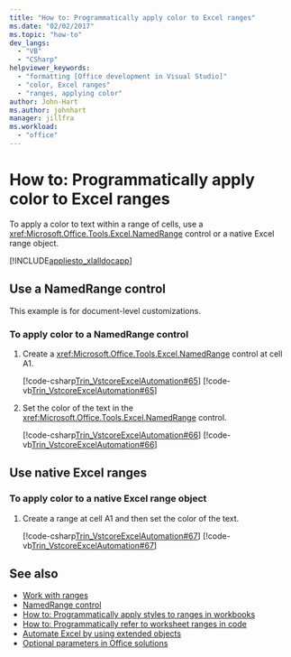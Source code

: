 ```yaml
---
title: "How to: Programmatically apply color to Excel ranges"
ms.date: "02/02/2017"
ms.topic: "how-to"
dev_langs:
  - "VB"
  - "CSharp"
helpviewer_keywords:
  - "formatting [Office development in Visual Studio]"
  - "color, Excel ranges"
  - "ranges, applying color"
author: John-Hart
ms.author: johnhart
manager: jillfra
ms.workload:
  - "office"
---
```

# How to: Programmatically apply color to Excel ranges
  To apply a color to text within a range of cells, use a <xref:Microsoft.Office.Tools.Excel.NamedRange> control or a native Excel range object.

 [!INCLUDE[appliesto_xlalldocapp](../vsto/includes/appliesto-xlalldocapp-md.md)]

## Use a NamedRange control
 This example is for document-level customizations.

### To apply color to a NamedRange control

1. Create a <xref:Microsoft.Office.Tools.Excel.NamedRange> control at cell A1.

     [!code-csharp[Trin_VstcoreExcelAutomation#65](../vsto/codesnippet/CSharp/Trin_VstcoreExcelAutomationCS/Sheet1.cs#65)]
     [!code-vb[Trin_VstcoreExcelAutomation#65](../vsto/codesnippet/VisualBasic/Trin_VstcoreExcelAutomation/Sheet1.vb#65)]

2. Set the color of the text in the <xref:Microsoft.Office.Tools.Excel.NamedRange> control.

     [!code-csharp[Trin_VstcoreExcelAutomation#66](../vsto/codesnippet/CSharp/Trin_VstcoreExcelAutomationCS/Sheet1.cs#66)]
     [!code-vb[Trin_VstcoreExcelAutomation#66](../vsto/codesnippet/VisualBasic/Trin_VstcoreExcelAutomation/Sheet1.vb#66)]

## Use native Excel ranges

### To apply color to a native Excel range object

1. Create a range at cell A1 and then set the color of the text.

     [!code-csharp[Trin_VstcoreExcelAutomation#67](../vsto/codesnippet/CSharp/Trin_VstcoreExcelAutomationCS/Sheet1.cs#67)]
     [!code-vb[Trin_VstcoreExcelAutomation#67](../vsto/codesnippet/VisualBasic/Trin_VstcoreExcelAutomation/Sheet1.vb#67)]

## See also
- [Work with ranges](../vsto/working-with-ranges.md)
- [NamedRange control](../vsto/namedrange-control.md)
- [How to: Programmatically apply styles to ranges in workbooks](../vsto/how-to-programmatically-apply-styles-to-ranges-in-workbooks.md)
- [How to: Programmatically refer to worksheet ranges in code](../vsto/how-to-programmatically-refer-to-worksheet-ranges-in-code.md)
- [Automate Excel by using extended objects](../vsto/automating-excel-by-using-extended-objects.md)
- [Optional parameters in Office solutions](../vsto/optional-parameters-in-office-solutions.md)
